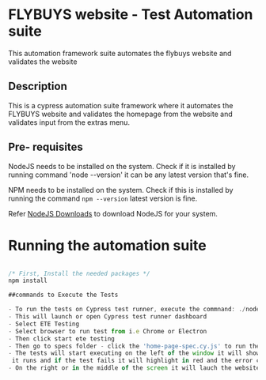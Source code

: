 # FLYBUYS website  - Test Automation suite

This automation framework suite automates the flybuys website and validates the website

## Description

This is a cypress automation suite framework where it automates the FLYBUYS website and validates the homepage from the website and validates input from the extras menu.

## Pre- requisites

NodeJS needs to be installed on the system. Check if it is installed by running command 'node --version' it can be any latest version that's fine.

NPM needs to be installed on the system. Check if this is installed by running the command `npm --version` latest version is fine.

Refer [NodeJS Downloads](https://nodejs.org/en/download/) to download NodeJS for your system.

# Running the automation suite

```javascript

/* First, Install the needed packages */
npm install

##commands to Execute the Tests

- To run the tests on Cypress test runner, execute the commnand: ./node_modules/.bin/cypress open
- This will launch or open Cypress test runner dashboard
- Select ETE Testing
- Select browser to run test from i.e Chrome or Electron
- Then click start ete testing
- Then go to specs folder - click the 'home-page-spec.cy.js' to run the test
- The tests will start executing on the left of the window it will show the results on the tests
 it runs and if the test fails it will highlight in red and the error caused the test to fail.
- On the right or in the middle of the screen it will lauch the website page and all display all the actions written from the tests. 








